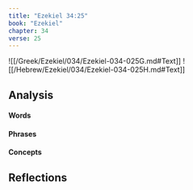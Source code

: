 ```yaml
---
title: "Ezekiel 34:25"
book: "Ezekiel"
chapter: 34
verse: 25
---
```

![[/Greek/Ezekiel/034/Ezekiel-034-025G.md#Text]]
![[/Hebrew/Ezekiel/034/Ezekiel-034-025H.md#Text]]

## Analysis

#### Words

#### Phrases

#### Concepts

## Reflections
